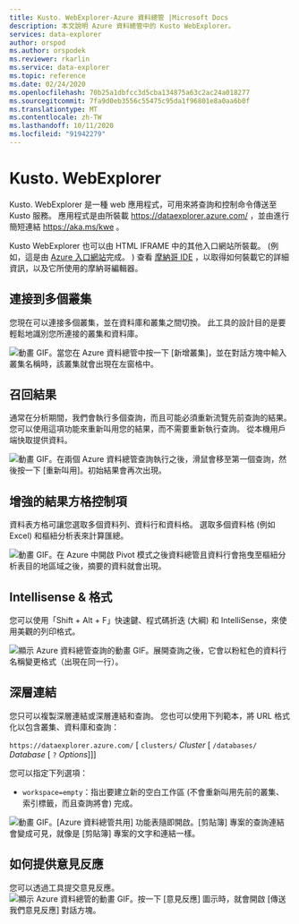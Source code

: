 ```yaml
---
title: Kusto. WebExplorer-Azure 資料總管 |Microsoft Docs
description: 本文說明 Azure 資料總管中的 Kusto WebExplorer。
services: data-explorer
author: orspod
ms.author: orspodek
ms.reviewer: rkarlin
ms.service: data-explorer
ms.topic: reference
ms.date: 02/24/2020
ms.openlocfilehash: 70b25a1dbfcc3d5cba134875a63c2ac24a018277
ms.sourcegitcommit: 7fa9d0eb3556c55475c95da1f96801e8a0aa6b0f
ms.translationtype: MT
ms.contentlocale: zh-TW
ms.lasthandoff: 10/11/2020
ms.locfileid: "91942279"
---
```

# <a name="kustowebexplorer"></a>Kusto. WebExplorer

Kusto. WebExplorer 是一種 web 應用程式，可用來將查詢和控制命令傳送至 Kusto 服務。 應用程式是由所裝載 https://dataexplorer.azure.com/ ，並由進行簡短連結 https://aka.ms/kwe 。



Kusto WebExplorer 也可以由 HTML IFRAME 中的其他入口網站所裝載。
 (例如，這是由 [Azure 入口網站](https://portal.azure.com)完成。 ) 查看 [摩納哥 IDE](../api/monaco/monaco-kusto.md) ，以取得如何裝載它的詳細資訊，以及它所使用的摩納哥編輯器。

## <a name="connect-to-multiple-clusters"></a>連接到多個叢集

您現在可以連接多個叢集，並在資料庫和叢集之間切換。
此工具的設計目的是要輕鬆地識別您所連接的叢集和資料庫。

![動畫 GIF。當您在 Azure 資料總管中按一下 [新增叢集]，並在對話方塊中輸入叢集名稱時，該叢集就會出現在左窗格中。](./Images/KustoTools-WebExplorer/AddingCluster.gif "AddingCluster")

## <a name="recall-results"></a>召回結果

通常在分析期間，我們會執行多個查詢，而且可能必須重新流覽先前查詢的結果。 您可以使用這項功能來重新叫用您的結果，而不需要重新執行查詢。 從本機用戶端快取提供資料。

![動畫 GIF。在兩個 Azure 資料總管查詢執行之後，滑鼠會移至第一個查詢，然後按一下 [重新叫用]。初始結果會再次出現。](./Images/KustoTools-WebExplorer/RecallResults.gif "RecallResults")

## <a name="enhanced-results-grid-control"></a>增強的結果方格控制項

資料表方格可讓您選取多個資料列、資料行和資料格。 選取多個資料格 (例如 Excel) 和樞紐分析表來計算匯總。

![動畫 GIF。在 Azure 中開啟 Pivot 模式之後資料總管且資料行會拖曳至樞紐分析表目的地區域之後，摘要的資料就會出現。](./Images/KustoTools-WebExplorer/EnhancedGrid.gif "EnhancedGrid")

## <a name="intellisense--formatting"></a>Intellisense & 格式

您可以使用「Shift + Alt + F」快速鍵、程式碼折迭 (大綱) 和 IntelliSense，來使用美觀的列印格式。

![顯示 Azure 資料總管查詢的動畫 GIF。展開查詢之後，它會以粉紅色的資料行名稱變更格式（出現在同一行）。](./Images/KustoTools-WebExplorer/Formating.gif "格式設定")

## <a name="deep-linking"></a>深層連結

您只可以複製深層連結或深層連結和查詢。 您也可以使用下列範本，將 URL 格式化以包含叢集、資料庫和查詢：

`https://dataexplorer.azure.com/` [ `clusters/` *Cluster* [ `/databases/` *Database* [ `?` *Options*]]]

您可以指定下列選項：

* `workspace=empty`：指出要建立新的空白工作區 (不會重新叫用先前的叢集、索引標籤，而且查詢將會) 完成。



![動畫 GIF。[Azure 資料總管共用] 功能表隨即開啟。[剪貼簿] 專案的查詢連結會變成可見，就像是 [剪貼簿] 專案的文字和連結一樣。](./Images/KustoTools-WebExplorer/DeepLink.gif "DeepLink")

## <a name="how-to-provide-feedback"></a>如何提供意見反應

您可以透過工具提交意見反應。
![顯示 Azure 資料總管的動畫 GIF。按一下 [意見反應] 圖示時，就會開啟 [傳送我們意見反應] 對話方塊。](./Images/KustoTools-WebExplorer/Feedback.gif "意見反應")
